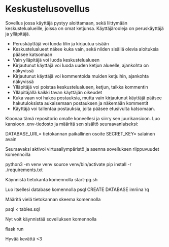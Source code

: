 # Keskustelusovellus

Sovellus jossa käyttäjä pystyy aloittamaan, sekä liittymään keskustelualueille, joissa on omat ketjunsa. Käyttäjärooleja on peruskäyttäjä ja ylläpitäjä.

- Peruskäyttäjä voi luoda tilin ja kirjautua sisään
- Keskustelualueet näkee kuka vain, sekä niiden sisällä olevia aloituksia pääsee katsomaan
- Vain ylläpitäjä voi luoda keskustelualueen
- Kirjautunut käyttäjä voi luoda uuden ketjun alueelle, ajankohta on näkyvissä
- Kirjautunut käyttäjä voi kommentoida muiden ketjuihin, ajankohta näkyvissä
- Ylläpitäjä voi poistaa keskustelualueen, ketjun, taikka kommentin
- Ylläpitäjällä kaikki tavan käyttäjän oikeudet
- Kuka vaan voi hakea postauksia, mutta vain kirjautunut käyttäjä pääsee hakutuloksista aukaisemaan postauksen ja näkemään kommentit
- Käyttäjä voi tallentaa postauksia, joita pääsee etusivulta katsomaan.

Kloonaa tämä repositorio omalle koneellesi ja siirry sen juurikansioon. Luo kansioon .env-tiedosto ja määritä sen sisältö seuraavanlaiseksi:

DATABASE_URL= tietokannan paikallinen osoite
SECRET_KEY= salainen avain

Seuraavaksi aktivoi virtuaaliympäristö ja asenna sovelluksen riippuvuudet komennoilla

python3 -m venv venv
source venv/bin/activate
pip install -r ./requirements.txt

Käynnistä tietokanta komennolla
start-pg.sh

Luo itsellesi database komennolla
psql
CREATE DATABASE imriina
\q

Määritä vielä tietokannan skeema komennolla

psql < tables.sql

Nyt voit käynnistää sovelluksen komennolla

flask run

Hyvää kevättä <3